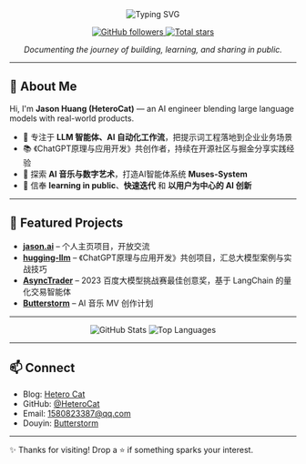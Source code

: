 <div align="center">
  <img src="https://readme-typing-svg.demolab.com?font=Fira+Code&size=28&duration=3000&pause=800&center=true&vCenter=true&width=620&lines=Hi%2C+I'm+HeteroCat!;Engineer+%7C+Maker+%7C+Learner" alt="Typing SVG" />
  
  <p>
    <a href="https://github.com/HeteroCat?tab=followers" target="_blank">
      <img src="https://img.shields.io/github/followers/HeteroCat?label=Followers&style=for-the-badge&color=4C8EDA" alt="GitHub followers" />
    </a>
    <a href="https://github.com/HeteroCat?tab=stars" target="_blank">
      <img src="https://img.shields.io/github/stars/HeteroCat?affiliations=OWNER%2CCOLLABORATOR&style=for-the-badge&color=E9967A" alt="Total stars" />
    </a>
  </p>
  
  <p><em>Documenting the journey of building, learning, and sharing in public.</em></p>
</div>

---

## 👋 About Me

Hi, I'm **Jason Huang (HeteroCat)** — an AI engineer blending large language models with real-world products.

- 🧠 专注于 **LLM 智能体、AI 自动化工作流**，把提示词工程落地到企业业务场景  
- 📚 《ChatGPT原理与应用开发》共创作者，持续在开源社区与掘金分享实践经验  
- 🎵 探索 **AI 音乐与数字艺术**，打造AI智能体系统 **Muses-System**  
- 🚀 信奉 **learning in public**、**快速迭代** 和 **以用户为中心的 AI 创新**  

---

## 🚀 Featured Projects

- **[jason.ai](https://github.com/HeteroCat/jason.ai)** – 个人主页项目，开放交流  
- **[hugging-llm](https://github.com/datawhalechina/hugging-llm)** – 《ChatGPT原理与应用开发》共创项目，汇总大模型案例与实战技巧  
- **[AsyncTrader](https://github.com/HeteroCat/AsyncTrader)** – 2023 百度大模型挑战赛最佳创意奖，基于 LangChain 的量化交易智能体  
- **[Butterstorm](https://www.douyin.com/user/MS4wLjABAAAAvBkZt534BdaLk_KUZpdWBa3CzGgL-nvlMNZKWHD054U)** – AI 音乐 MV 创作计划  

---

<div align="center">
  <img src="https://github-readme-stats.vercel.app/api?username=HeteroCat&show_icons=true&bg_color=ffffff&hide_border=true&count_private=true" alt="GitHub Stats" />
  <img src="https://github-readme-stats.vercel.app/api/top-langs/?username=HeteroCat&layout=compact&bg_color=ffffff&hide_border=true&count_private=true" alt="Top Languages" />
</div>

---

## 📫 Connect

- Blog: [Hetero Cat](https://juejin.cn/user/2221479480010573)  
- GitHub: [@HeteroCat](https://github.com/HeteroCat)  
- Email: 1580823387@qq.com  
- Douyin: [Butterstorm](https://www.douyin.com/user/MS4wLjABAAAAvBkZt534BdaLk_KUZpdWBa3CzGgL-nvlMNZKWHD054U)  

---

✨ Thanks for visiting! Drop a ⭐ if something sparks your interest.
